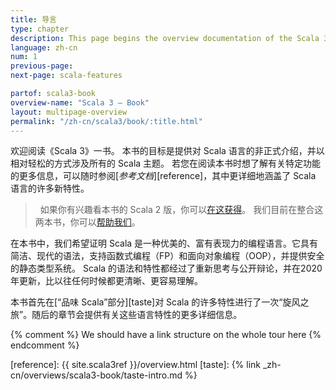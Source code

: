 ```yaml
---
title: 导言
type: chapter
description: This page begins the overview documentation of the Scala 3 language.
language: zh-cn
num: 1
previous-page: 
next-page: scala-features

partof: scala3-book
overview-name: "Scala 3 — Book"
layout: multipage-overview
permalink: "/zh-cn/scala3/book/:title.html"
---
```


欢迎阅读《Scala 3》一书。
本书的目标是提供对 Scala 语言的非正式介绍，并以相对轻松的方式涉及所有的 Scala 主题。
若您在阅读本书时想了解有关特定功能的更多信息，可以随时参阅[_参考文档_][reference]，其中更详细地涵盖了 Scala 语言的许多新特性。

<blockquote class="help-info">
<i class="fa fa-info"></i>&nbsp;&nbsp;如果你有兴趣看本书的 Scala 2 版，你可以<a href="/overviews/scala-book/introduction.html">在这获得</a>。
我们目前在整合这两本书，你可以<a href="{% link scala3/contribute-to-docs.md %}">帮助我们</a>。
</blockquote>

在本书中，我们希望证明 Scala 是一种优美的、富有表现力的编程语言。它具有简洁、现代的语法，支持函数式编程（FP）和面向对象编程（OOP），并提供安全的静态类型系统。
Scala 的语法和特性都经过了重新思考与公开辩论，并在2020年更新，比以往任何时候都更清晰、更容易理解。

本书首先在[“品味 Scala”部分][taste]对 Scala 的许多特性进行了一次“旋风之旅”。随后的章节会提供有关这些语言特性的更多详细信息。

{% comment %}
We should have a link structure on the whole tour here
{% endcomment %}

[reference]: {{ site.scala3ref }}/overview.html
[taste]: {% link _zh-cn/overviews/scala3-book/taste-intro.md %}
